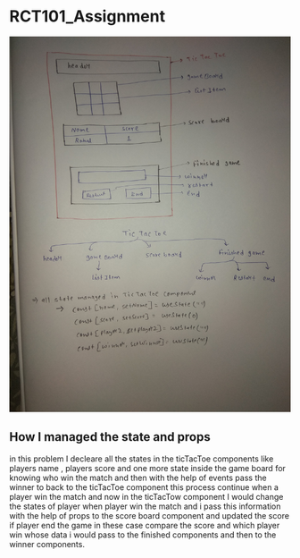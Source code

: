 # RCT101_Assignment
![componentImage](https://github.com/fw190480/RCT101_Assignment/blob/main/images/IMG_20220907_100103.jpg)

## **How I managed the state and props** 
in this problem I decleare all the states in the ticTacToe components like players name , players score and one more state inside the game board for knowing who win the match and then with the help of events pass the winner to back to the ticTacToe component this process continue when a player win the match and now in the ticTacTow component I would change the states of player when player win the match and i pass this information with the help of props to the score board component and updated the score if player end the game in these case compare the score and which player win whose data i would pass to the finished components and then to the winner components.


